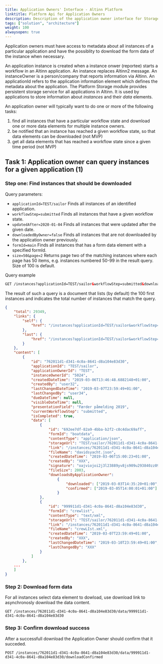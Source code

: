 ```yaml
---
title: Application Owners' Interface - Altinn Platform
linktitle: Platform Api for Application Owners
description: Description of the application owner interface for Storage component
tags: ["solution", "architecture"]
weight: 100
alwaysopen: true
---
```


Application owners must have access to metadata about all instances of a particular application and have the possiblity to download the form data of the instance when necessary.

An application instance is created when a instance onwer (reportee) starts a workflow in an Altinn application.
An instance replaces Altinn2 message. 
An instanceOwner is a person/company that reports information via Altinn.
An applicationId refers to the application information element which defines the metadata about the application.
The Platform Storage module provides persistent storage service for all applications in Altinn. 
It is used by applications to store information about *instances* and their *data* elements. 

An application owner will typically want to do one or more of the following tasks:

1. find all instances that have a particular workflow state and download one or more data elements for multiple instance owners.
2. be notified that an instance has reached a given workflow state, so that data elements can be downloaded (not MVP)
3. get all data elements that has reached a workflow state since a given time period (not MVP)

## Task 1: Application owner can query instances for a given application (1)

### Step one: Find instances that should be downloaded

Query parameters:

* ```applicationId=TEST/sailor``` Finds all instances of an identified application.
* ```workflowStep=submitted``` Finds all instances that have a given workflow state.
* ```updatedAfter=2020-01-04``` Finds all instances that were updated after the given date.
* ```downloadedByOwner=false``` Finds all instances that are not downloaded by the application owner previously.
* ```formId=main``` Finds all instances that has a form data element with a specified formId.
* ```size=50&page=2``` Returns page two of the matching instances where each page has 50 items, e.g. instances numbered 50-99 in the result query. Size of 100 is default.

Query example

```html
GET /instances?applicationId=TEST/sailor&workflowStep=submitted&downloadedByOwner=false&formId=crewlist
```

The result of such a query is a document that lists (by default) the 100 first instances and indicates the total number of instances that match the query.

```json
{
    "total": 29349,
    "links": {
        "self": { 
            "href": "/instances?applicationId=TEST/sailor&workflowStep=submitted&downloadedByOwner=false&formId=crewlist?page=3"
        },
        "last": {
            "href": "/instances?applicationId=TEST/sailor&workflowStep=submitted&downloadedByOwner=false&formId=crewlist?page=294"
        }
    },
    "content": [
        {
            "id": "762011d1-d341-4c0a-8641-d8a104e83d30",
            "applicationId": "TEST/sailor",
            "applicationOwnerId": "TEST",
            "instanceOwnerId": "5024",
            "createdDateTime": "2019-03-06T13:46:48.6882148+01:00",
            "createdBy": "user32",
            "lastChangedDateTime": "2019-03-07T23:59:49+01:00",
            "lastChangedBy": "user34",
            "dueDateTime": null,
            "visibleDateTime": null,
            "presentationField": "Færder påmelding 2019",
            "currentWorkflowStep": "submitted",
            "isCompleted": true,
            "data": [
                {
                    "id": "692ee7df-82a9-4bba-b2f2-c8c4dac69aff",
                    "formId": "boatdata",
                    "contentType": "application/json",
                    "storageUrl": "TEST/sailor/762011d1-d341-4c0a-8641-d8a104e83d30/data/692ee7df-82a9-4bba-b2f2-c8c4dac69aff",
                    "link": "/instances/762011d1-d341-4c0a-8641-d8a104e83d30/data/692ee7df-82a9-4bba-b2f2-c8c4dac69aff",
                    "fileName": "davidsyacht.json",
                    "createdDateTime": "2019-03-06T15:00:23+01:00",
                    "createdBy": "XXX",
                    "signature": "oajviojoi2j3l23889yv8js909u293840zz092u3",
                    "fileSize": 2003,
                    "downloadsByApplicationOwner":
                        {
                            "downloaded": ["2019-03-03T14:35:20+01:00", "2019-03-04T09:35:16+01:00"],
                            "confirmed": ["2019-03-05T14:00:01+01:00"]
                        }
                },
                {
                    "id": "999911d1-d341-4c0a-8641-d8a104e83d30",
                    "formId": "crewlist",
                    "contentType": "text/xml",
                    "storageUrl": "TEST/sailor/762011d1-d341-4c0a-8641-d8a104e83d30/data/999911d1-d341-4c0a-8641-d8a104e83d30",
                    "link": "/instances/762011d1-d341-4c0a-8641-d8a104e83d30/data/999911d1-d341-4c0a-8641-d8a104e83d30",
                    "fileName": "crewLIst.xml",
                    "createdDateTime": "2019-03-07T23:59:49+01:00",
                    "createdBy": "XXX",
                    "lastChangedDateTime": "2019-03-10T23:59:49+01:00",
                    "lastChangedBy": "XXX"
                }
            ]
        },
    ...
    ]
}
```

### Step 2: Download form data

For all instances select data element to dowload, use download link to asynchronosly download the data content.

```http
GET /instances/762011d1-d341-4c0a-8641-d8a104e83d30/data/999911d1-d341-4c0a-8641-d8a104e83d30
```

### Step 3: Confirm download success

After a successfull download the Application Owner should confirm that it succeded.

```http
POST /instances/762011d1-d341-4c0a-8641-d8a104e83d30/data/999911d1-d341-4c0a-8641-d8a104e83d30/downloadConfirmed
```

